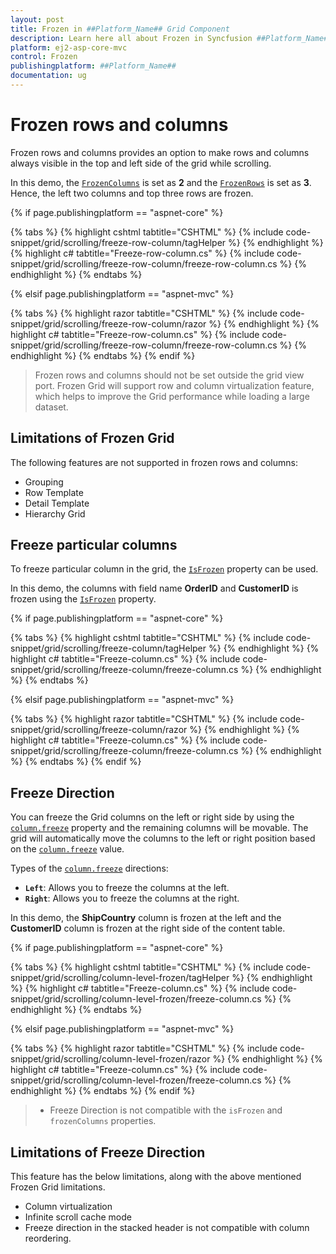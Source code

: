 ```yaml
---
layout: post
title: Frozen in ##Platform_Name## Grid Component
description: Learn here all about Frozen in Syncfusion ##Platform_Name## Grid component and more.
platform: ej2-asp-core-mvc
control: Frozen
publishingplatform: ##Platform_Name##
documentation: ug
---
```


# Frozen rows and columns

Frozen rows and columns provides an option to make rows and columns always visible in the top and left side of the grid while scrolling.

In this demo, the [`FrozenColumns`](https://help.syncfusion.com/cr/aspnetcore-js2/Syncfusion.EJ2.Grids.Grid.html#Syncfusion_EJ2_Grids_Grid_FrozenColumns) is set as **2** and the [`FrozenRows`](https://help.syncfusion.com/cr/aspnetcore-js2/Syncfusion.EJ2.Grids.Grid.html#Syncfusion_EJ2_Grids_Grid_FrozenRows)
is set as **3**. Hence, the left two columns and top three rows are frozen.

{% if page.publishingplatform == "aspnet-core" %}

{% tabs %}
{% highlight cshtml tabtitle="CSHTML" %}
{% include code-snippet/grid/scrolling/freeze-row-column/tagHelper %}
{% endhighlight %}
{% highlight c# tabtitle="Freeze-row-column.cs" %}
{% include code-snippet/grid/scrolling/freeze-row-column/freeze-row-column.cs %}
{% endhighlight %}
{% endtabs %}

{% elsif page.publishingplatform == "aspnet-mvc" %}

{% tabs %}
{% highlight razor tabtitle="CSHTML" %}
{% include code-snippet/grid/scrolling/freeze-row-column/razor %}
{% endhighlight %}
{% highlight c# tabtitle="Freeze-row-column.cs" %}
{% include code-snippet/grid/scrolling/freeze-row-column/freeze-row-column.cs %}
{% endhighlight %}
{% endtabs %}
{% endif %}



> Frozen rows and columns should not be set outside the grid view port.
> Frozen Grid will support row and column virtualization feature, which helps to improve the Grid performance while loading a large dataset.

## Limitations of Frozen Grid

The following features are not supported in frozen rows and columns:

* Grouping
* Row Template
* Detail Template
* Hierarchy Grid

## Freeze particular columns

To freeze particular column in the grid, the [`IsFrozen`](https://help.syncfusion.com/cr/aspnetcore-js2/Syncfusion.EJ2.Grids.GridColumn.html#Syncfusion_EJ2_Grids_GridColumn_IsFrozen) property can be used.

In this demo, the columns with field name **OrderID** and **CustomerID** is frozen using
the [`IsFrozen`](https://help.syncfusion.com/cr/aspnetcore-js2/Syncfusion.EJ2.Grids.GridColumn.html#Syncfusion_EJ2_Grids_GridColumn_IsFrozen) property.

{% if page.publishingplatform == "aspnet-core" %}

{% tabs %}
{% highlight cshtml tabtitle="CSHTML" %}
{% include code-snippet/grid/scrolling/freeze-column/tagHelper %}
{% endhighlight %}
{% highlight c# tabtitle="Freeze-column.cs" %}
{% include code-snippet/grid/scrolling/freeze-column/freeze-column.cs %}
{% endhighlight %}
{% endtabs %}

{% elsif page.publishingplatform == "aspnet-mvc" %}

{% tabs %}
{% highlight razor tabtitle="CSHTML" %}
{% include code-snippet/grid/scrolling/freeze-column/razor %}
{% endhighlight %}
{% highlight c# tabtitle="Freeze-column.cs" %}
{% include code-snippet/grid/scrolling/freeze-column/freeze-column.cs %}
{% endhighlight %}
{% endtabs %}
{% endif %}



## Freeze Direction

You can freeze the Grid columns on the left or right side by using the [`column.freeze`](https://help.syncfusion.com/cr/aspnetcore-js2/Syncfusion.EJ2.Grids.GridColumn.html#Syncfusion_EJ2_Grids_GridColumn_Freeze) property and the remaining columns will be movable. The grid will automatically move the columns to the left or right position based on the [`column.freeze`](https://help.syncfusion.com/cr/aspnetcore-js2/Syncfusion.EJ2.Grids.GridColumn.html#Syncfusion_EJ2_Grids_GridColumn_Freeze) value.

Types of the [`column.freeze`](https://help.syncfusion.com/cr/aspnetcore-js2/Syncfusion.EJ2.Grids.GridColumn.html#Syncfusion_EJ2_Grids_GridColumn_Freeze) directions:

* **`Left`**: Allows you to freeze the columns at the left.
* **`Right`**: Allows you to freeze the columns at the right.

In this demo, the **ShipCountry** column is frozen at the left and the **CustomerID** column is frozen at the right side of the content table.

{% if page.publishingplatform == "aspnet-core" %}

{% tabs %}
{% highlight cshtml tabtitle="CSHTML" %}
{% include code-snippet/grid/scrolling/column-level-frozen/tagHelper %}
{% endhighlight %}
{% highlight c# tabtitle="Freeze-column.cs" %}
{% include code-snippet/grid/scrolling/column-level-frozen/freeze-column.cs %}
{% endhighlight %}
{% endtabs %}

{% elsif page.publishingplatform == "aspnet-mvc" %}

{% tabs %}
{% highlight razor tabtitle="CSHTML" %}
{% include code-snippet/grid/scrolling/column-level-frozen/razor %}
{% endhighlight %}
{% highlight c# tabtitle="Freeze-column.cs" %}
{% include code-snippet/grid/scrolling/column-level-frozen/freeze-column.cs %}
{% endhighlight %}
{% endtabs %}
{% endif %}



> * Freeze Direction is not compatible with the `isFrozen` and `frozenColumns` properties.

## Limitations of Freeze Direction

This feature has the below limitations, along with the above mentioned Frozen Grid limitations.

* Column virtualization
* Infinite scroll cache mode
* Freeze direction in the stacked header is not compatible with column reordering.
